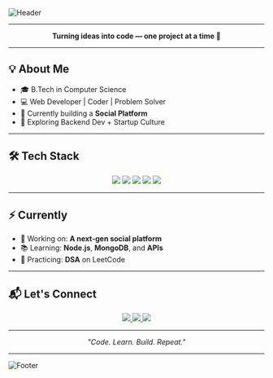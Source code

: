 ![Header](https://capsule-render.vercel.app/api?type=waving&color=gradient&height=200&section=header&text=Hey,%20I'm%20Mohit!&fontSize=40&fontAlignY=40&desc=Developer%20|%20Creator%20|%20Builder)

---

<p align="center">
  <b>Turning ideas into code — one project at a time 🚀</b>
</p>

---

## 💡 About Me

- 🎓 B.Tech in Computer Science  
- 💻 Web Developer | Coder | Problem Solver  
- 🔧 Currently building a **Social Platform**  
- 🌱 Exploring Backend Dev + Startup Culture  

---

## 🛠️ Tech Stack

<p align="center">
  <img src="https://img.shields.io/badge/HTML-E34F26?style=for-the-badge&logo=html5&logoColor=white"/>
  <img src="https://img.shields.io/badge/CSS-1572B6?style=for-the-badge&logo=css3&logoColor=white"/>
  <img src="https://img.shields.io/badge/JavaScript-F7DF1E?style=for-the-badge&logo=javascript&logoColor=black"/>
  <img src="https://img.shields.io/badge/C-00599C?style=for-the-badge&logo=c&logoColor=white"/>
  <img src="https://img.shields.io/badge/C++-00599C?style=for-the-badge&logo=c%2B%2B&logoColor=white"/>
</p>

---

## ⚡ Currently

- 🚀 Working on: **A next-gen social platform**
- 📚 Learning: **Node.js**, **MongoDB**, and **APIs**
- 🧠 Practicing: **DSA** on LeetCode

---

## 📬 Let's Connect

<p align="center">
  <a href="mailto:reach.mohitthakur@gmail.com">
    <img src="https://img.shields.io/badge/Gmail-D14836?style=for-the-badge&logo=gmail&logoColor=white"/>
  </a>
  <a href="https://leetcode.com/u/mohitthakur16/">
    <img src="https://img.shields.io/badge/LeetCode-FFA116?style=for-the-badge&logo=leetcode&logoColor=white"/>
  </a>
  <a href="https://twitter.com/mohitCodz">
    <img src="https://img.shields.io/badge/X-%40mohitt_thakur04-000000?style=for-the-badge&logo=twitter&logoColor=white"/>
  </a>
</p>

---

<p align="center">
  <i>"Code. Learn. Build. Repeat."</i>
</p>

---

![Footer](https://capsule-render.vercel.app/api?type=waving&color=gradient&height=100&section=footer)
